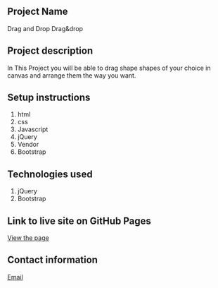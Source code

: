 ## Project Name
Drag and Drop
Drag&drop

## Project description
In This Project you will be able to drag shape shapes of your choice in canvas and arrange them the way you want.


## Setup instructions
1. html
2. css
3. Javascript
4. jQuery
5. Vendor
6. Bootstrap

## Technologies used
1. jQuery
2. Bootstrap


## Link to live site on GitHub Pages
[View the page](https://blackscure.github.io/Drag-drop/)

## Contact information
[Email](stevesheibi@gmail.com)

 
